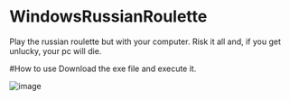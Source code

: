 # WindowsRussianRoulette
Play the russian roulette but with your computer. Risk it all and, if you get unlucky, your pc will die.

#How to use
Download the exe file and execute it.

![image](https://github.com/user-attachments/assets/04b72164-7448-4fa2-901b-a83b15d4f26a)
